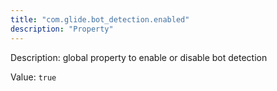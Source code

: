 ```yaml
---
title: "com.glide.bot_detection.enabled"
description: "Property"
---
```


Description: global property to enable or disable bot detection

Value: `true`
